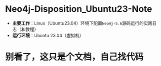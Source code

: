 # Neo4j-Disposition_Ubuntu23-Note

- **主要工作**：Linux（Ubuntu23.04）环境下配置`Neo4j-5.6`源码运行的实践日志（和教程）
- **运行环境**：Ubuntu 23.04（虚拟机）

# 别看了，这只是个文档，自己找代码
